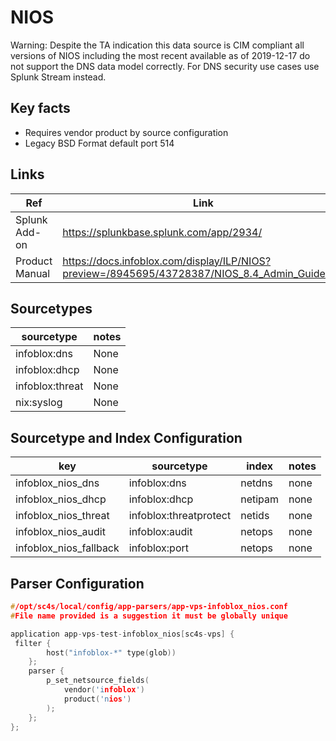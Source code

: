 # NIOS

Warning: Despite the TA indication this data source is CIM compliant all versions of NIOS including the most recent available as of 2019-12-17 do not support the DNS data model correctly. For DNS security use cases use Splunk Stream instead.

## Key facts

* Requires vendor product by source configuration
* Legacy BSD Format default port 514

## Links

| Ref            | Link                                                                                                    |
|----------------|---------------------------------------------------------------------------------------------------------|
| Splunk Add-on  | <https://splunkbase.splunk.com/app/2934/>                                                                 |
| Product Manual | <https://docs.infoblox.com/display/ILP/NIOS?preview=/8945695/43728387/NIOS_8.4_Admin_Guide.pdf>   |

## Sourcetypes

| sourcetype     | notes                                                                                                   |
|----------------|---------------------------------------------------------------------------------------------------------|
| infoblox:dns        | None                                                                                                    |
| infoblox:dhcp    | None                                                                                         |
| infoblox:threat     | None                                                                                          |
| nix:syslog     | None                                                                                          |

## Sourcetype and Index Configuration

| key            | sourcetype     | index          | notes          |
|----------------|----------------|----------------|----------------|
| infoblox_nios_dns      | infoblox:dns       | netdns          | none          |
| infoblox_nios_dhcp    | infoblox:dhcp      | netipam          | none          |
| infoblox_nios_threat    | infoblox:threatprotect      | netids          | none          |
| infoblox_nios_audit    | infoblox:audit      | netops          | none          |
| infoblox_nios_fallback    | infoblox:port      | netops          | none          |

## Parser Configuration

```c
#/opt/sc4s/local/config/app-parsers/app-vps-infoblox_nios.conf
#File name provided is a suggestion it must be globally unique

application app-vps-test-infoblox_nios[sc4s-vps] {
 filter { 
        host("infoblox-*" type(glob))
    }; 
    parser { 
        p_set_netsource_fields(
            vendor('infoblox')
            product('nios')
        ); 
    };   
};


```
